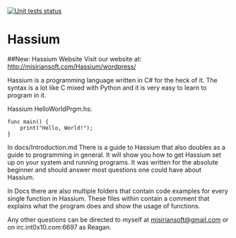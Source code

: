 [![Unit tests status](https://travis-ci.org/HassiumTeam/Hassium.svg?branch=master)](https://travis-ci.org/HassiumTeam/Hassium)

# Hassium

##New: Hassium Website
Visit our website at: http://misiriansoft.com/Hassium/wordpress/

Hassium is a programming language written in C# for the heck of it.
The syntax is a lot like C mixed with Python and it is very easy to
learn to program in it.

Hassium HelloWorldPrgm.hs:
```
func main() {
	print("Hello, World!");
}
```

In docs/Introduction.md There is a guide to Hassium that also doubles
as a guide to programming in general. It will show you how to get Hassium
set up on your system and running programs. It was written for the absolute
beginner and should answer most questions one could have about Hassium.

In Docs there are also multiple folders that contain code examples for
every single function in Hassium. These files within contain a comment
that explains what the program does and show the usage of functions.

Any other questions can be directed to myself at misiriansoft@gmail.com
or on irc.int0x10.com:6697 as Reagan.
